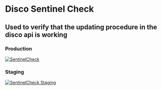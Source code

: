 # Disco Sentinel Check

## Used to verify that the updating procedure in the disco api is working

### Production
[![SentinelCheck](https://github.com/foojay2020/discoSentinelCheck/actions/workflows/sentinelCheck.yaml/badge.svg)](https://github.com/foojay2020/discoSentinelCheck/actions/workflows/sentinelCheck.yaml)

### Staging
[![SentinelCheck Staging](https://github.com/foojay2020/discoSentinelCheck/actions/workflows/sentinelCheckStaging.yaml/badge.svg)](https://github.com/foojay2020/discoSentinelCheck/actions/workflows/sentinelCheckStaging.yaml)